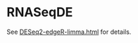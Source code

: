 # RNASeqDE

See [DESeq2-edgeR-limma.html](https://htmlpreview.github.io/?https://github.com/arraytools/RNASeqDE/blob/main/DESeq2-edgeR-limma.html) for details.
